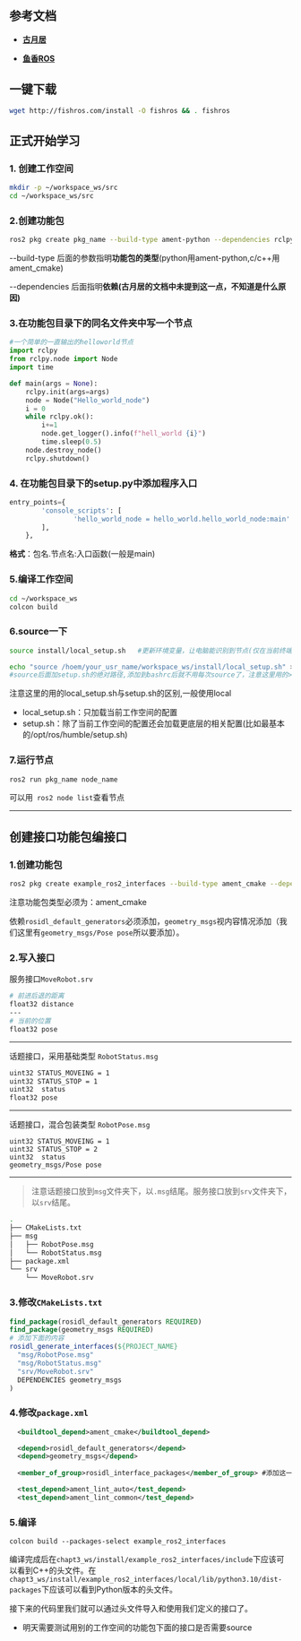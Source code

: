 ## 参考文档

- [**古月居**](https://book.guyuehome.com/)

- [**鱼香ROS**](https://fishros.com/d2lros2/#/?id=%e5%8a%a8%e6%89%8b%e5%ad%a6ros2)



## 一键下载

``` bash
wget http://fishros.com/install -O fishros && . fishros
```



## 正式开始学习

### 		1. 创建工作空间

```bash
mkdir -p ~/workspace_ws/src
cd ~/workspace_ws/src
```

### 2.创建功能包

```bash
ros2 pkg create pkg_name --build-type ament-python --dependencies rclpy
```

--build-type 后面的参数指明**功能包的类型**(python用ament-python,c/c++用ament_cmake)

--dependencies 后面指明**依赖(古月居的文档中未提到这一点，不知道是什么原因)**

### 3.在功能包目录下的同名文件夹中写一个节点

```python
#一个简单的一直输出的helloworld节点
import rclpy
from rclpy.node import Node
import time

def main(args = None):
    rclpy.init(args=args)
    node = Node("Hello_world_node")
    i = 0
    while rclpy.ok():
        i+=1
        node.get_logger().info(f"hell_world {i}")
        time.sleep(0.5)
    node.destroy_node()
    rclpy.shutdown()
```

### 4. 在功能包目录下的setup.py中添加程序入口

```python
entry_points={
        'console_scripts': [
                'hello_world_node = hello_world.hello_world_node:main'
        ],
    },
```

**格式**：包名.节点名:入口函数(一般是main)

### 5.编译工作空间

```bash
cd ~/workspace_ws
colcon build
```

### 6.source一下

```bash
source install/local_setup.sh	#更新环境变量，让电脑能识别到节点(仅在当前终端有效,每次都得source)

echo "source /hoem/your_usr_name/workspace_ws/install/local_setup.sh" >> ~/.bashrc
#source后面加setup.sh的绝对路径,添加到bashrc后就不用每次source了，注意这里用的>>表示追加到末尾,而>表示覆写
```

注意这里的用的local_setup.sh与setup.sh的区别,一般使用local

- local_setup.sh：只加载当前工作空间的配置
- setup.sh：除了当前工作空间的配置还会加载更底层的相关配置(比如最基本的/opt/ros/humble/setup.sh)

### 7.运行节点

```bash
ros2 run pkg_name node_name
```

可以用` ros2 node list`查看节点

---



## 创建接口功能包编接口

### 1.创建功能包

```bash
ros2 pkg create example_ros2_interfaces --build-type ament_cmake --dependencies rosidl_default_generators geometry_msgs
```

注意功能包类型必须为：ament_cmake

依赖`rosidl_default_generators`必须添加，`geometry_msgs`视内容情况添加（我们这里有`geometry_msgs/Pose pose`所以要添加）。

### 2.写入接口

服务接口`MoveRobot.srv`

```bash
# 前进后退的距离
float32 distance
---
# 当前的位置
float32 pose
```

----

话题接口，采用基础类型  `RobotStatus.msg`

```bash
uint32 STATUS_MOVEING = 1
uint32 STATUS_STOP = 1
uint32  status
float32 pose
```

----

话题接口，混合包装类型 `RobotPose.msg`

```shell
uint32 STATUS_MOVEING = 1
uint32 STATUS_STOP = 2
uint32  status
geometry_msgs/Pose pose
```

---

>注意话题接口放到`msg`文件夹下，以`.msg`结尾。服务接口放到`srv`文件夹下，以`srv`结尾。

```bash
.
├── CMakeLists.txt
├── msg
│   ├── RobotPose.msg
│   └── RobotStatus.msg
├── package.xml
└── srv
    └── MoveRobot.srv
```

### 3.修改`CMakeLists.txt`

```cmake
find_package(rosidl_default_generators REQUIRED)
find_package(geometry_msgs REQUIRED)
# 添加下面的内容
rosidl_generate_interfaces(${PROJECT_NAME}
  "msg/RobotPose.msg"
  "msg/RobotStatus.msg"
  "srv/MoveRobot.srv"
  DEPENDENCIES geometry_msgs
)
```

### 4.修改`package.xml`

```xml
  <buildtool_depend>ament_cmake</buildtool_depend>

  <depend>rosidl_default_generators</depend>
  <depend>geometry_msgs</depend>
  
  <member_of_group>rosidl_interface_packages</member_of_group> #添加这一行

  <test_depend>ament_lint_auto</test_depend>
  <test_depend>ament_lint_common</test_depend>
```

### 5.编译

```shell
colcon build --packages-select example_ros2_interfaces
```

编译完成后在`chapt3_ws/install/example_ros2_interfaces/include`下应该可以看到C++的头文件。在`chapt3_ws/install/example_ros2_interfaces/local/lib/python3.10/dist-packages`下应该可以看到Python版本的头文件。

接下来的代码里我们就可以通过头文件导入和使用我们定义的接口了。

- 明天需要测试用别的工作空间的功能包下面的接口是否需要source
